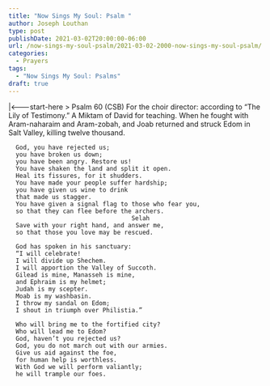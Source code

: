 ```yaml
---
title: "Now Sings My Soul: Psalm "
author: Joseph Louthan
type: post
publishDate: 2021-03-02T20:00:00-06:00
url: /now-sings-my-soul-psalm/2021-03-02-2000-now-sings-my-soul-psalm/
categories:
  - Prayers
tags:
  - "Now Sings My Soul: Psalms"
draft: true
---
```

<div style="font-variant: small-caps;">

</div>
    |<---start-here
> Psalm 60 (CSB)
For the choir director: according to “The Lily of Testimony.” A Miktam of David for teaching. When he fought with Aram-naharaim and Aram-zobah, and Joab returned and struck Edom in Salt Valley, killing twelve thousand. 

      God, you have rejected us; 
      you have broken us down; 
      you have been angry. Restore us! 
      You have shaken the land and split it open. 
      Heal its fissures, for it shudders. 
      You have made your people suffer hardship; 
      you have given us wine to drink 
      that made us stagger. 
      You have given a signal flag to those who fear you, 
      so that they can flee before the archers. 
                                      Selah 
      Save with your right hand, and answer me, 
      so that those you love may be rescued. 

      God has spoken in his sanctuary: 
      “I will celebrate! 
      I will divide up Shechem. 
      I will apportion the Valley of Succoth. 
      Gilead is mine, Manasseh is mine, 
      and Ephraim is my helmet; 
      Judah is my scepter. 
      Moab is my washbasin. 
      I throw my sandal on Edom; 
      I shout in triumph over Philistia.” 

      Who will bring me to the fortified city? 
      Who will lead me to Edom? 
      God, haven’t you rejected us? 
      God, you do not march out with our armies. 
      Give us aid against the foe, 
      for human help is worthless. 
      With God we will perform valiantly; 
      he will trample our foes.
